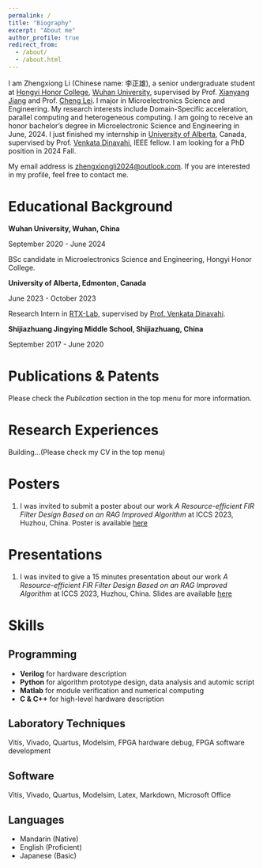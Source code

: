 ```yaml
---
permalink: /
title: "Biography"
excerpt: "About me"
author_profile: true
redirect_from: 
  - /about/
  - /about.html
---
```


I am Zhengxiong Li (Chinese name: 李正雄), a senior undergraduate student at [Hongyi Honor College](https://hyxt.whu.edu.cn/), [Wuhan University](https://en.whu.edu.cn/), supervised by Prof. [Xianyang Jiang](https://physics.whu.edu.cn/info/1186/5300.htm) and Prof. [Cheng Lei](https://technology.whu.edu.cn/info/1061/1965.htm). I major in Microelectronics Science and Engineering. My research interests include Domain-Specific acceleration, parallel computing and heterogeneous computing. I am going to receive an honor bachelor’s degree in Microelectronic Science and Engineering in June, 2024. I just finished my internship in [University of Alberta](https://www.ualberta.ca/index.html), Canada, supervised by Prof. [Venkata Dinavahi](https://apps.ualberta.ca/directory/person/dinavahi), IEEE fellow. I am looking for a PhD position in 2024 Fall.

My email address is zhengxiongli2024@outlook.com. If you are interested in my profile, feel free to contact me.

# Educational Background
**Wuhan University, Wuhan, China**

September 2020 - June 2024

BSc candidate in Microelectronics Science and Engineering, Hongyi Honor College.

**University of Alberta, Edmonton, Canada**

June 2023 - October 2023

Research Intern in [RTX-Lab](https://www.ece.ualberta.ca/~dinavahi/RTX_index.htm), supervised by [Prof. Venkata Dinavahi](https://apps.ualberta.ca/directory/person/dinavahi).

**Shijiazhuang Jingying Middle School, Shijiazhuang, China**

September 2017 - June 2020

# Publications & Patents
Please check the *Publication* section in the top menu for more information.

# Research Experiences
Building...(Please check my CV in the top menu)

# Posters
1. I was invited to submit a poster about our work *A Resource-efficient FIR Filter Design Based on an RAG Improved Algorithm* at ICCS 2023, Huzhou, China. Poster is available [here](http://zhengxiongli08.github.io/files/fir-filter-poster-lzx-v4.pdf)

# Presentations
1. I was invited to give a 15 minutes presentation about our work *A Resource-efficient FIR Filter Design Based on an RAG Improved Algorithm* at ICCS 2023, Huzhou, China. Slides are available [here](http://zhengxiongli08.github.io/files/ICCS-presentation-lzx-v2.pdf)

# Skills
## Programming
- **Verilog** for hardware description
- **Python** for algorithm prototype design, data analysis and automic script
- **Matlab** for module verification and numerical computing
- **C & C++** for high-level hardware description

## Laboratory Techniques
Vitis, Vivado, Quartus, Modelsim, FPGA hardware debug, FPGA software development

## Software
Vitis, Vivado, Quartus, Modelsim, Latex, Markdown, Microsoft Office

## Languages
- Mandarin (Native)
- English (Proficient)
- Japanese (Basic)
